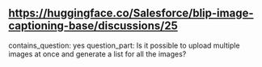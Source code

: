 ## https://huggingface.co/Salesforce/blip-image-captioning-base/discussions/25

contains_question: yes
question_part: Is it possible to upload multiple images at once and generate a list for all the images?